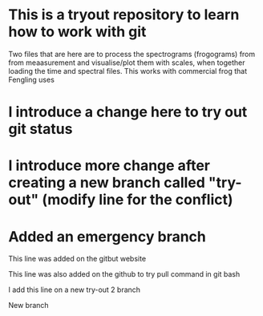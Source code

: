 # This is a tryout repository to learn how to work with git

Two files that are here are to process the spectrograms (frogograms) from from meaasurement and visualise/plot them with scales, when together loading the time and spectral files. This works with commercial frog that Fengling uses

# I introduce a change here to try out git status 

# I introduce more change after creating a new branch called "try-out" (modify line for the conflict)

# Added an emergency branch

This line was added on the gitbut website

This line was also added on the github to try pull command in git bash

I add this line on a new try-out 2 branch 

New branch
